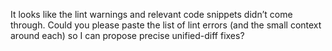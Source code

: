 It looks like the lint warnings and relevant code snippets didn’t come through. Could you please paste the list of lint errors (and the small context around each) so I can propose precise unified-diff fixes?